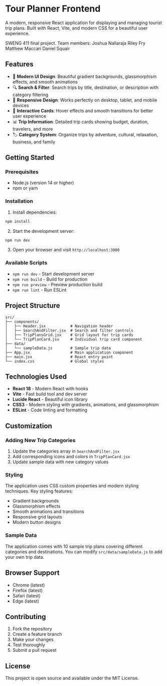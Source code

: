 # Tour Planner Frontend

A modern, responsive React application for displaying and managing tourist trip plans. Built with React, Vite, and modern CSS for a beautiful user experience.

SWENG 411 final project.
Team members:
Joshua Nallaraja
Riley Fry
Matthew Maccari
Daniel Squair

## Features

- 🎨 **Modern UI Design**: Beautiful gradient backgrounds, glassmorphism effects, and smooth animations
- 🔍 **Search & Filter**: Search trips by title, destination, or description with category filtering
- 📱 **Responsive Design**: Works perfectly on desktop, tablet, and mobile devices
- 🎯 **Interactive Cards**: Hover effects and smooth transitions for better user experience
- 📊 **Trip Information**: Detailed trip cards showing budget, duration, travelers, and more
- 🏷️ **Category System**: Organize trips by adventure, cultural, relaxation, business, and family

## Getting Started

### Prerequisites

- Node.js (version 14 or higher)
- npm or yarn

### Installation

1. Install dependencies:
```bash
npm install
```

2. Start the development server:
```bash
npm run dev
```

3. Open your browser and visit `http://localhost:3000`

### Available Scripts

- `npm run dev` - Start development server
- `npm run build` - Build for production
- `npm run preview` - Preview production build
- `npm run lint` - Run ESLint

## Project Structure

```
src/
├── components/
│   ├── Header.jsx           # Navigation header
│   ├── SearchAndFilter.jsx  # Search and filter controls
│   ├── TripPlansGrid.jsx    # Grid layout for trip cards
│   └── TripPlanCard.jsx     # Individual trip card component
├── data/
│   └── sampleData.js        # Sample trip data
├── App.jsx                  # Main application component
├── main.jsx                 # React entry point
└── index.css                # Global styles
```

## Technologies Used

- **React 18** - Modern React with hooks
- **Vite** - Fast build tool and dev server
- **Lucide React** - Beautiful icon library
- **CSS3** - Modern styling with gradients, animations, and glassmorphism
- **ESLint** - Code linting and formatting

## Customization

### Adding New Trip Categories

1. Update the categories array in `SearchAndFilter.jsx`
2. Add corresponding icons and colors in `TripPlanCard.jsx`
3. Update sample data with new category values

### Styling

The application uses CSS custom properties and modern styling techniques. Key styling features:

- Gradient backgrounds
- Glassmorphism effects
- Smooth animations and transitions
- Responsive grid layouts
- Modern button designs

### Sample Data

The application comes with 10 sample trip plans covering different categories and destinations. You can modify `src/data/sampleData.js` to add your own trip data.

## Browser Support

- Chrome (latest)
- Firefox (latest)
- Safari (latest)
- Edge (latest)

## Contributing

1. Fork the repository
2. Create a feature branch
3. Make your changes
4. Test thoroughly
5. Submit a pull request

## License

This project is open source and available under the MIT License.
